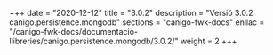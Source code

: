 +++
date        = "2020-12-12"
title       = "3.0.2"
description = "Versió 3.0.2 canigo.persistence.mongodb"
sections    = "canigo-fwk-docs"
enllac		= "/canigo-fwk-docs/documentacio-llibreries/canigo.persistence.mongodb/3.0.2/"
weight		= 2
+++
